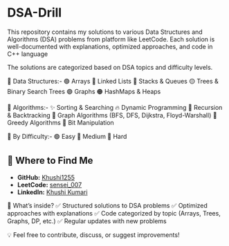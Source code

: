 # DSA-Drill
This repository contains my solutions to various Data Structures and Algorithms (DSA) problems from platform like LeetCode. Each solution is well-documented with explanations, optimized approaches, and code in C++ language

The solutions are categorized based on DSA topics and difficulty levels.

📂 Data Structures:-
🟢 Arrays
🔵 Linked Lists
🔴 Stacks & Queues
🟡 Trees & Binary Search Trees
🟣 Graphs
🟠 HashMaps & Heaps

📂 Algorithms:-
✨ Sorting & Searching
🔥 Dynamic Programming
🔁 Recursion & Backtracking
🌉 Graph Algorithms (BFS, DFS, Dijkstra, Floyd-Warshall)
🏹 Greedy Algorithms
🧩 Bit Manipulation

📂 By Difficulty:-
🟢 Easy
🔵 Medium
🔴 Hard

## 📍 Where to Find Me  
- **GitHub:** [Khushi1255](https://github.com/Khushi1255)  
- **LeetCode:** [sensei_007](https://leetcode.com/u/sensei_007/)  
- **LinkedIn:** [Khushi Kumari](https://www.linkedin.com/in/khushi-kumari-235818261/)  


🚀 What’s inside?
✅ Structured solutions to DSA problems
✅ Optimized approaches with explanations
✅ Code categorized by topic (Arrays, Trees, Graphs, DP, etc.)
✅ Regular updates with new problems

💡 Feel free to contribute, discuss, or suggest improvements!
